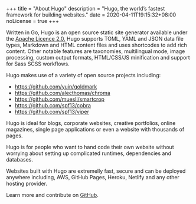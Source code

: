 +++
title = "About Hugo"
description = "Hugo, the world’s fastest framework for building websites."
date = 2020-04-11T19:15:32+08:00
noLicense = true
+++

Written in Go, Hugo is an open source static site generator available under the [Apache Licence 2.0.](https://github.com/gohugoio/hugo/blob/master/LICENSE) Hugo supports TOML, YAML and JSON data file types, Markdown and HTML content files and uses shortcodes to add rich content. Other notable features are taxonomies, multilingual mode, image processing, custom output formats, HTML/CSS/JS minification and support for Sass SCSS workflows.

Hugo makes use of a variety of open source projects including:

-   https://github.com/yuin/goldmark
-   https://github.com/alecthomas/chroma
-   https://github.com/muesli/smartcrop
-   https://github.com/spf13/cobra
-   https://github.com/spf13/viper

Hugo is ideal for blogs, corporate websites, creative portfolios, online magazines, single page applications or even a website with thousands of pages.

Hugo is for people who want to hand code their own website without worrying about setting up complicated runtimes, dependencies and databases.

Websites built with Hugo are extremelly fast, secure and can be deployed anywhere including, AWS, GitHub Pages, Heroku, Netlify and any other hosting provider.

Learn more and contribute on [GitHub](https://github.com/gohugoio).
